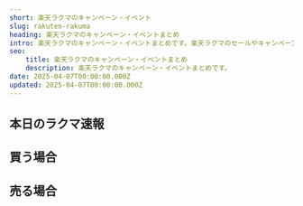 ```yaml
---
short: 楽天ラクマのキャンペーン・イベント
slug: rakuten-rakuma
heading: 楽天ラクマのキャンペーン・イベントまとめ
intro: 楽天ラクマのキャンペーン・イベントまとめです。楽天ラクマのセールやキャンペーン情報、楽天ラクマで一番お得に買う方法・売る方法を解説します。
seo:
    title: 楽天ラクマのキャンペーン・イベントまとめ
    description: 楽天ラクマのキャンペーン・イベントまとめです。
date: 2025-04-07T00:00:00.000Z
updated: 2025-04-07T00:00:00.000Z
---
```


## 本日のラクマ速報

## 買う場合

## 売る場合